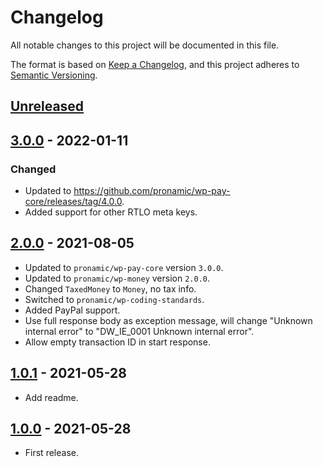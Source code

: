 # Changelog
All notable changes to this project will be documented in this file.

The format is based on [Keep a Changelog](https://keepachangelog.com/en/1.0.0/),
and this project adheres to [Semantic Versioning](https://semver.org/spec/v2.0.0.html).

## [Unreleased]

## [3.0.0] - 2022-01-11
### Changed
- Updated to https://github.com/pronamic/wp-pay-core/releases/tag/4.0.0.
- Added support for other RTLO meta keys.

## [2.0.0] - 2021-08-05
- Updated to `pronamic/wp-pay-core`  version `3.0.0`.
- Updated to `pronamic/wp-money`  version `2.0.0`.
- Changed `TaxedMoney` to `Money`, no tax info.
- Switched to `pronamic/wp-coding-standards`.
- Added PayPal support.
- Use full response body as exception message, will change "Unknown internal error" to "DW_IE_0001 Unknown internal error".
- Allow empty transaction ID in start response.

## [1.0.1] - 2021-05-28
- Add readme.

## [1.0.0] - 2021-05-28
- First release.

[Unreleased]: https://github.com/wp-pay-gateways/digiwallet/compare/3.0.0...HEAD
[3.0.0]: https://github.com/wp-pay-gateways/digiwallet/compare/2.0.0...3.0.0
[2.0.0]: https://github.com/wp-pay-gateways/digiwallet/compare/1.0.1...2.0.0
[1.0.1]: https://github.com/wp-pay-gateways/digiwallet/compare/1.0.0...1.0.1
[1.0.0]: https://github.com/wp-pay-gateways/digiwallet/releases/tag/1.0.0
